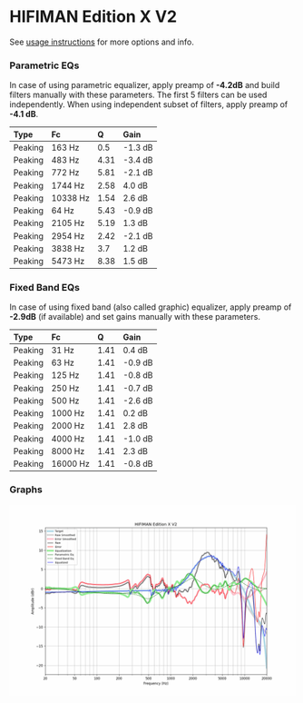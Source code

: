 # HIFIMAN Edition X V2
See [usage instructions](https://github.com/jaakkopasanen/AutoEq#usage) for more options and info.

### Parametric EQs
In case of using parametric equalizer, apply preamp of **-4.2dB** and build filters manually
with these parameters. The first 5 filters can be used independently.
When using independent subset of filters, apply preamp of **-4.1 dB**.

| Type    | Fc       |    Q | Gain    |
|:--------|:---------|:-----|:--------|
| Peaking | 163 Hz   | 0.5  | -1.3 dB |
| Peaking | 483 Hz   | 4.31 | -3.4 dB |
| Peaking | 772 Hz   | 5.81 | -2.1 dB |
| Peaking | 1744 Hz  | 2.58 | 4.0 dB  |
| Peaking | 10338 Hz | 1.54 | 2.6 dB  |
| Peaking | 64 Hz    | 5.43 | -0.9 dB |
| Peaking | 2105 Hz  | 5.19 | 1.3 dB  |
| Peaking | 2954 Hz  | 2.42 | -2.1 dB |
| Peaking | 3838 Hz  | 3.7  | 1.2 dB  |
| Peaking | 5473 Hz  | 8.38 | 1.5 dB  |

### Fixed Band EQs
In case of using fixed band (also called graphic) equalizer, apply preamp of **-2.9dB**
(if available) and set gains manually with these parameters.

| Type    | Fc       |    Q | Gain    |
|:--------|:---------|:-----|:--------|
| Peaking | 31 Hz    | 1.41 | 0.4 dB  |
| Peaking | 63 Hz    | 1.41 | -0.9 dB |
| Peaking | 125 Hz   | 1.41 | -0.8 dB |
| Peaking | 250 Hz   | 1.41 | -0.7 dB |
| Peaking | 500 Hz   | 1.41 | -2.6 dB |
| Peaking | 1000 Hz  | 1.41 | 0.2 dB  |
| Peaking | 2000 Hz  | 1.41 | 2.8 dB  |
| Peaking | 4000 Hz  | 1.41 | -1.0 dB |
| Peaking | 8000 Hz  | 1.41 | 2.3 dB  |
| Peaking | 16000 Hz | 1.41 | -0.8 dB |

### Graphs
![](./HIFIMAN%20Edition%20X%20V2.png)